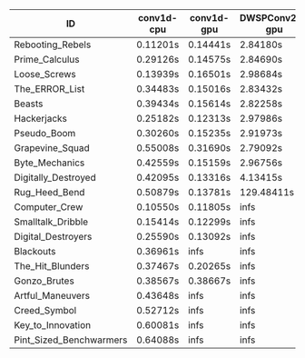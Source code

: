 |ID|conv1d-cpu|conv1d-gpu|DWSPConv2D-gpu|gemm-gpu|avg|
|-|-|-|-|-|-|
|Rebooting_Rebels|0.11201s|0.14441s|2.84180s|1.67808s|1.19408s|
|Prime_Calculus|0.29126s|0.14575s|2.84690s|1.71788s|1.25045s|
|Loose_Screws|0.13939s|0.16501s|2.98684s|1.80821s|1.27486s|
|The_ERROR_List|0.34483s|0.15016s|2.83432s|1.89023s|1.30489s|
|Beasts|0.39434s|0.15614s|2.82258s|1.87579s|1.31221s|
|Hackerjacks|0.25182s|0.12313s|2.97986s|1.89683s|1.31291s|
|Pseudo_Boom|0.30260s|0.15235s|2.91973s|1.96179s|1.33412s|
|Grapevine_Squad|0.55008s|0.31690s|2.79092s|1.70317s|1.34027s|
|Byte_Mechanics|0.42559s|0.15159s|2.96756s|1.89013s|1.35872s|
|Digitally_Destroyed|0.42095s|0.13316s|4.13415s|2.44340s|1.78292s|
|Rug_Heed_Bend|0.50879s|0.13781s|129.48411s|4.37549s|33.62655s|
|Computer_Crew|0.10550s|0.11805s|infs|4.58324s|infs|
|Smalltalk_Dribble|0.15414s|0.12299s|infs|1.92411s|infs|
|Digital_Destroyers|0.25590s|0.13092s|infs|1.87983s|infs|
|Blackouts|0.36961s|infs|infs|1.71199s|infs|
|The_Hit_Blunders|0.37467s|0.20265s|infs|1.88725s|infs|
|Gonzo_Brutes|0.38567s|0.38667s|infs|4.35682s|infs|
|Artful_Maneuvers|0.43648s|infs|infs|4.41492s|infs|
|Creed_Symbol|0.52712s|infs|infs|4.44041s|infs|
|Key_to_Innovation|0.60081s|infs|infs|4.46163s|infs|
|Pint_Sized_Benchwarmers|0.64088s|infs|infs|4.41286s|infs|
